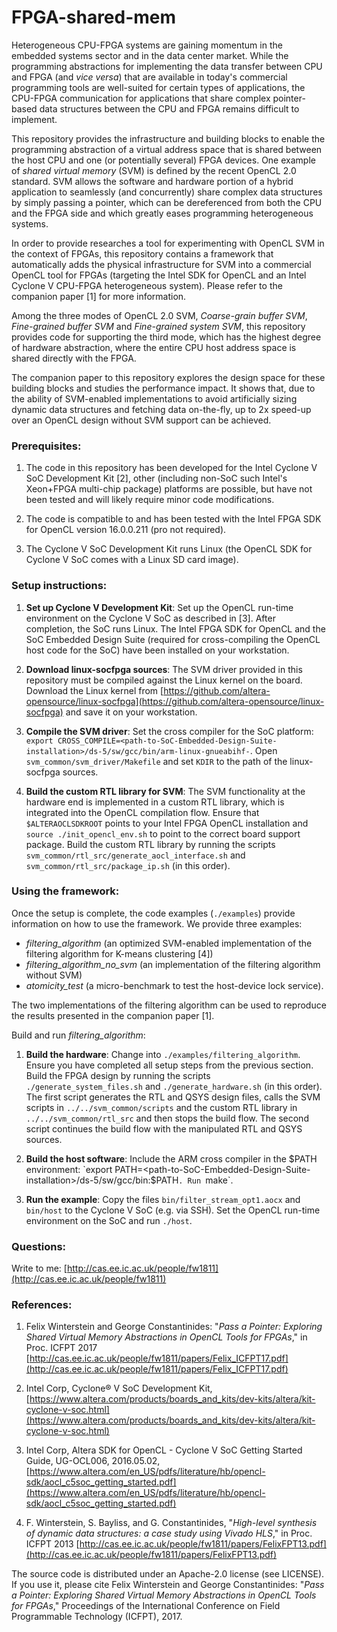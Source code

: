 FPGA-shared-mem
=============

Heterogeneous CPU-FPGA systems are gaining momentum in the embedded systems sector and in the data center market. While the programming abstractions for implementing the data transfer between CPU and FPGA (and _vice versa_) that are available in today's commercial programming tools are well-suited for certain types of applications, the CPU-FPGA communication for applications that share complex pointer-based data structures between the CPU and FPGA remains difficult to implement.

This repository provides the infrastructure and building blocks to enable the programming abstraction of a virtual address space that is shared between the host CPU and one (or potentially several) FPGA devices. One example of _shared virtual memory_ (SVM) is defined by the recent OpenCL 2.0 standard. SVM allows the software and hardware portion of a hybrid application to seamlessly (and concurrently) share complex data structures by simply passing a pointer, which can be dereferenced from both the CPU and the FPGA side and which greatly eases programming heterogeneous systems.

In order to provide researches a tool for experimenting with OpenCL SVM in the context of FPGAs, this repository contains a framework that automatically adds the physical infrastructure for SVM into a commercial OpenCL tool for FPGAs (targeting the Intel SDK for OpenCL and an Intel Cyclone V CPU-FPGA heterogeneous system). Please refer to the companion paper \[1\] for more information.

Among the three modes of OpenCL 2.0 SVM, _Coarse-grain buffer SVM_, _Fine-grained buffer SVM_ and _Fine-grained system SVM_, this repository provides code for supporting the third mode, which has the highest degree of hardware abstraction, where the entire CPU host address space is shared directly with the FPGA.

The companion paper to this repository explores the design space for these building blocks and studies the performance impact. It shows that, due to the ability of SVM-enabled implementations to avoid artificially sizing dynamic data structures and fetching data on-the-fly, up to 2x speed-up over an OpenCL design without SVM support can be achieved.


### Prerequisites:

1) The code in this repository has been developed for the Intel Cyclone V SoC Development Kit \[2\], other (including non-SoC such Intel's Xeon+FPGA multi-chip package) platforms are possible, but have not been tested and will likely require minor code modifications.

2) The code is compatible to and has been tested with the Intel FPGA SDK for OpenCL version 16.0.0.211 (pro not required).

3) The Cyclone V SoC Development Kit runs Linux (the OpenCL SDK for Cyclone V SoC comes with a Linux SD card image). 


### Setup instructions:

1) __Set up Cyclone V Development Kit__: Set up the OpenCL run-time environment on the Cyclone V SoC as described in \[3\]. After completion, the SoC runs Linux. The Intel FPGA SDK for OpenCL and the SoC Embedded Design Suite (required for cross-compiling the OpenCL host code for the SoC) have been installed on your workstation.

2) __Download linux-socfpga sources__: The SVM driver provided in this repository must be compiled against the Linux kernel on the board. Download the Linux kernel from [https://github.com/altera-opensource/linux-socfpga](https://github.com/altera-opensource/linux-socfpga) and save it on your workstation.

3) __Compile the SVM driver__: Set the cross compiler for the SoC platform: `export CROSS_COMPILE=<path-to-SoC-Embedded-Design-Suite-installation>/ds-5/sw/gcc/bin/arm-linux-gnueabihf-`. Open `svm_common/svm_driver/Makefile` and set `KDIR` to the path of the linux-socfpga sources. 

4) __Build the custom RTL library for SVM__: The SVM functionality at the hardware end is implemented in a custom RTL library, which is integrated into the OpenCL compilation flow. Ensure that `$ALTERAOCLSDKROOT` points to your Intel FPGA OpenCL installation and `source ./init_opencl_env.sh` to point to the correct board support package. Build the custom RTL library by running the scripts `svm_common/rtl_src/generate_aocl_interface.sh` and `svm_common/rtl_src/package_ip.sh` (in this order).


### Using the framework:

Once the setup is complete, the code examples (`./examples`) provide information on how to use the framework. We provide three examples: 

* _filtering\_algorithm_ (an optimized SVM-enabled implementation of the filtering algorithm for K-means clustering \[4\])
* _filtering\_algorithm\_no\_svm_ (an implementation of the filtering algorithm without SVM)
* _atomicity\_test_ (a micro-benchmark to test the host-device lock service).

The two implementations of the filtering algorithm can be used to reproduce the results presented in the companion paper \[1\].

Build and run _filtering\_algorithm_:

1) __Build the hardware__: Change into `./examples/filtering_algorithm`. Ensure you have completed all setup steps from the previous section. Build the FPGA design by running the scripts `./generate_system_files.sh` and `./generate_hardware.sh` (in this order). The first script generates the RTL and QSYS design files, calls the SVM scripts in `../../svm_common/scripts` and the custom RTL library in `../../svm_common/rtl_src` and then stops the build flow. The second script continues the build flow with the manipulated RTL and QSYS sources.

2) __Build the host software__: Include the ARM cross compiler in the $PATH environment: `export PATH=<path-to-SoC-Embedded-Design-Suite-installation>/ds-5/sw/gcc/bin:$PATH`. Run `make`.

3) __Run the example__: Copy the files `bin/filter_stream_opt1.aocx` and `bin/host` to the Cyclone V SoC (e.g. via SSH). Set the OpenCL run-time environment on the SoC and run `./host`.


### Questions:
Write to me: [http://cas.ee.ic.ac.uk/people/fw1811](http://cas.ee.ic.ac.uk/people/fw1811)


### References:

1) Felix Winterstein and George Constantinides: "_Pass a Pointer: Exploring Shared Virtual Memory Abstractions in OpenCL Tools for FPGAs_," in Proc. ICFPT 2017 [http://cas.ee.ic.ac.uk/people/fw1811/papers/Felix_ICFPT17.pdf](http://cas.ee.ic.ac.uk/people/fw1811/papers/Felix_ICFPT17.pdf)

2) Intel Corp, Cyclone® V SoC Development Kit, [https://www.altera.com/products/boards_and_kits/dev-kits/altera/kit-cyclone-v-soc.html](https://www.altera.com/products/boards_and_kits/dev-kits/altera/kit-cyclone-v-soc.html)

3) Intel Corp, Altera SDK for OpenCL - Cyclone V SoC Getting Started Guide, UG-OCL006, 2016.05.02, [https://www.altera.com/en_US/pdfs/literature/hb/opencl-sdk/aocl_c5soc_getting_started.pdf](https://www.altera.com/en_US/pdfs/literature/hb/opencl-sdk/aocl_c5soc_getting_started.pdf)

4) F. Winterstein, S. Bayliss, and G. Constantinides, "_High-level synthesis of dynamic data structures: a case study using Vivado HLS_," in Proc. ICFPT 2013 [http://cas.ee.ic.ac.uk/people/fw1811/papers/FelixFPT13.pdf](http://cas.ee.ic.ac.uk/people/fw1811/papers/FelixFPT13.pdf) 


The source code is distributed under an Apache-2.0 license (see LICENSE). If you use it, please cite
Felix Winterstein and George Constantinides: "_Pass a Pointer: Exploring Shared Virtual Memory Abstractions in OpenCL Tools for FPGAs_," Proceedings of the International Conference on Field Programmable Technology (ICFPT), 2017.
